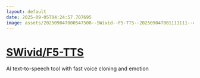 ```yaml
---
layout: default
date: 2025-09-05T04:24:57.707695
image: assets/20250904T000547508--SWivid--F5-TTS--20250904T001111111--cropped.png
---
```


# [SWivid/F5-TTS](https://github.com/SWivid/F5-TTS)

AI text-to-speech tool with fast voice cloning and emotion
